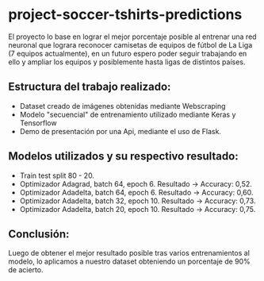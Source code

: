# project-soccer-tshirts-predictions
El proyecto lo base en lograr el mejor porcentaje posible al entrenar una red neuronal que lograra reconocer camisetas de equipos de fútbol de La Liga (7 equipos actualmente), en un futuro espero poder seguir trabajando en ello y ampliar los equipos y posiblemente hasta ligas de distintos países.

## Estructura del trabajo realizado:
* Dataset creado de imágenes obtenidas mediante Webscraping
* Modelo "secuencial" de entrenamiento utilizado mediante Keras y Tensorflow
* Demo de presentación por una Api, mediante el uso de Flask.

## Modelos utilizados y su respectivo resultado:
* Train test split 80 - 20.
* Optimizador Adagrad, batch 64, epoch 6. Resultado -> Accuracy: 0,52.
* Optimizador Adadelta, batch 64, epoch 6. Resultado -> Accuracy: 0,60.
* Optimizador Adadelta, batch 32, epoch 10. Resultado -> Accuracy: 0,73.
* Optimizador Adadelta, batch 20, epoch 10. Resultado -> Accuracy: 0,75.

## Conclusión:
Luego de obtener el mejor resultado posible tras varios entrenamientos al modelo, lo aplicamos a nuestro dataset obteniendo un porcentaje de 90% de acierto.
